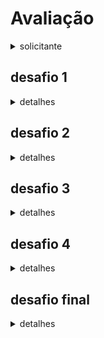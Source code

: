 # Avaliação

<details>
<summary>solicitante</summary>

<img
    src="https://e7.pngegg.com/pngimages/536/147/png-clipart-logo-harry-potter-and-the-cursed-child-hogwarts-james-potter-fictional-universe-of-harry-potter-harry-potter-logo-magic-thumbnail.png"
    alt="escudo hogwarts"
    width="65%">

Sua equipe foi contratada pela Escola de Magia e Bruxaria de Hogwarts para criar uma série de Algoritmos, já que eles não possuem experiência em programas.

Como a escola não tem experiência com computadores, apenas uma máquina foi adquirida e ela ainda estava amaldiçoada. Essa maldição fez com que apenas duas pessoas pudessem estar próximas sem desligar e apenas um poder usar. Para que a equipe seja bem avaliada, todos os integrantes tem que desenvolver os códigos. Então, para isso, haverá um revezamento no uso da máquina.

Eis as regras :
- apenas um aluno de cada vez poderá usar o teclado;
- um segundo aluno sentará ao lado e pode opinar sobre o código, mas não pode tocar no teclado ou mouse;
- após 60 segundos, o aluno do teclado irá para o fundo da sala para junto do resto da turma e o aluno papagaio sentará na cadeira do teclado;
- um aluno do fundo da sala sentará na posição de papagaio;
- os alunos do fundo da sala, podem usar um computador para testes e buscar material;
- a ordem de uso da máquina será definida em um sorteio no começo e deverá ser mantida até o final;

</details>

## desafio 1

<details>
<summary>detalhes</summary>

A professora Minerva recebeu vocês na entrada de Hogwarts. Ela os encaminhou até um computador velho e amarelado, com um monitor de tubo. Como ela ainda não conhece as capacidade da equipe, ela gostaria de testar todos antes que outros professores façam suas solicitações.

Então, ela pediu os seguintes algoritmos :
- um programa que peça um número inteiro positivo e some todos os valores de zero até o número informado;
- um programa que peça dois números inteiros distintos e depois some todos os números no intervalo especificado;
- um programa que peça dez números inteiros, depois peça um novo número inteiro e verifique se ele já foi digitado anteriormente;

</details>

## desafio 2

<details>
<summary>detalhes</summary>

Após o teste, a professora Minerva ficou muito satisfeita.

Vocês desmontaram o computador e a seguiram até a Estufa. Lá, encontraram a professora Sprout, da aula de Herbologia. Vocês se instalaram em um canto e aguardaram.

O local possuia muitas plantas, de diferentes espécies. Então, ela quer um programa para calcular a taxa de crescimento de duas plantas. Ela possui uma Mandrágora que tem 0.50m e cresce 2cm por ano e um Visgo do Diabo que tem 0.10m e cresce 3cm por ano.

Ela gostaria que vocês construissem um algoritmo que calculasse e mostrasse quantos anos serão necessários para que o Visgo do Diabo seja maior que a Mandrágora.

</details>

## desafio 3

<details>
<summary>detalhes</summary>

Depois de deixarem a professora Sprout muito satisfeita, vocês foram encaminhados, ainda pela professora Minerva, até as masmorras. Lá, eram esperados pelo professor Snape, da Aula de Poções. Ele está muito irritado que vários alunos do outro lado do oceano não sabem converter corretamente as escalas de temperatura, fazendo que caldeirões explodam durante suas as aulas. Então, sem floreios, ele vai logo dizendo o que quer.

Ele quer que sua equipe crie um programa que realize as conversões da tabela abaixo :

<img
    src="https://www.infoescola.com/wp-content/uploads/2010/01/conversao-de-escalas-termometricas-tabela.jpg"
    alt="imagem dos elementos da divisão"
    width="65%">

O que ele espera do programa : um aluno irá digitar que conversão gostaria de realizar. Uma vez escolhida, seu programa deverá receber como entrada um valor numérico do tipo **float** e mostrar uma mensagem informando a temperatura em uma escala e seu valor correspondente na escala a ser convertida.

</details>

## desafio 4

<details>
<summary>detalhes</summary>

Após finalmente sair da masmorra fechada e claustrofóbica e deixar para trás um professor muito carrancudo, vocês foram encaminhados pela professora Minerva até a Madame Hooch, da Turma de Voo no campo de Quadribol. Ela gostaria de um programa para calcular os pontos de uma partida. Cada gol vale dez pontos e a captura do pomo de ouro vale cento e cinquenta pontos.

Ela quer que desenvolvam um programa que seja usado durante uma partida de Quadribol.

O que ele deverá fazer :
- especificar as duas casas que irão disputar a partida :
    - Grifinória, Lufa-Lufa, Corvinal ou Sonserina;
- guardar a pontuação na ordem de marcação que acontecer durante o jogo;
- quando o pomo for capturado, especificar a casa que o capturou;
- mostrar o placar final da partida indicando a casa vencedora;

</details>

## desafio final

<details>
<summary>detalhes</summary>

Uma vez terminado, vocês desmontam novamente o computador e seguiram a professora Minerva de volta ao castelo. Uma vez lá dentro, vocês foram encaminhados para a sala do diretor Albus Dumbledore.

Ele gostaria que criem um algoritmo para calcular a média de um aluno de alguma disciplina da escola.

As notas são passadas usando letras, mas cada uma tem uma pontuação específica, conforme a tabela abaixo :
```
Nota -> Valor Numérico
A+   -> 10.0 a 9.8
A    ->  9.7 a 9.4
A-   ->  9.3 a 9.0
B+   ->  8.9 a 8.5
B    ->  8.4 a 8.0
B-   ->  7.9 a 7.5
C+   ->  7.4   7.0
C    ->  6.9 a 6.5
C-   ->  6.4 a 6.0
D+   ->  5.9 a 4.0
D    ->  3.9 a 2.1
D-   ->  2.0 a 0.1
F    ->  0.0
```

Ele quer que vocês criem um programa que peça o nome do aluno, sua casa, uma disciplina da lista (Transfiguração, Herbologia, Poções, Astronomia, Defesa Contra as Artes das Trevas e Trato das Criaturas Mágicas) e 5 notas do aluno (A, B-, etc). Depois, calcule sua média.

Se a média for maior ou igual 9.5, exiba a mensagem "Nível Auror". Se a média for menor que 9.5 e maior que 8.4, exiba a mensagem "Ótimo". Média menor que 8.5 e maior que 7.4, "Excede Expectativas". Média menor que 7.4 e maior que 5.9, "Aceitável". Média menor que 6.0 e e maior que 3.9, "Péssimo (Recuperação)". Média menor que 4.0 e maior que 1.9, "Deplorável". Média menor que 2.0, "Trasgo".

Por fim, exiba o nome do aluno, a sua casa, a disciplina, sua lista de suas notas, a média atingida e a respectiva mensagem.

</details>

